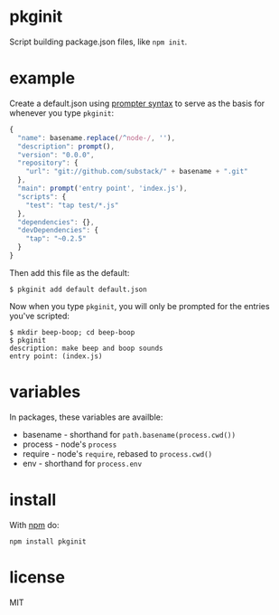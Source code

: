 pkginit
=======

Script building package.json files, like `npm init`.

example
=======

Create a default.json using
[prompter syntax](https://github.com/substack/node-prompter#readme)
to serve as the basis for whenever you type `pkginit`:

``` js
{
  "name": basename.replace(/^node-/, ''),
  "description": prompt(),
  "version": "0.0.0",
  "repository": {
    "url": "git://github.com/substack/" + basename + ".git"
  },
  "main": prompt('entry point', 'index.js'),
  "scripts": {
    "test": "tap test/*.js"
  },
  "dependencies": {},
  "devDependencies": {
    "tap": "~0.2.5"
  }
}
```

Then add this file as the default:

```
$ pkginit add default default.json
```

Now when you type `pkginit`, you will only be prompted for the entries you've
scripted:

```
$ mkdir beep-boop; cd beep-boop
$ pkginit
description: make beep and boop sounds
entry point: (index.js)
```

variables
=========

In packages, these variables are availble:

* basename - shorthand for `path.basename(process.cwd())`
* process - node's `process`
* require - node's `require`, rebased to `process.cwd()`
* env - shorthand for `process.env`

install
=======

With [npm](http://npmjs.org) do:

```
npm install pkginit
```

license
=======

MIT

